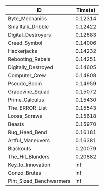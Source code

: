 |ID|Time(s)|
|-|-|
|Byte_Mechanics|0.12314|
|Smalltalk_Dribble|0.12422|
|Digital_Destroyers|0.12683|
|Creed_Symbol|0.14006|
|Hackerjacks|0.14232|
|Rebooting_Rebels|0.14251|
|Digitally_Destroyed|0.14605|
|Computer_Crew|0.14808|
|Pseudo_Boom|0.14959|
|Grapevine_Squad|0.15072|
|Prime_Calculus|0.15430|
|The_ERROR_List|0.15543|
|Loose_Screws|0.15618|
|Beasts|0.15970|
|Rug_Heed_Bend|0.16181|
|Artful_Maneuvers|0.16381|
|Blackouts|0.20079|
|The_Hit_Blunders|0.20882|
|Key_to_Innovation|inf|
|Gonzo_Brutes|inf|
|Pint_Sized_Benchwarmers|inf|
